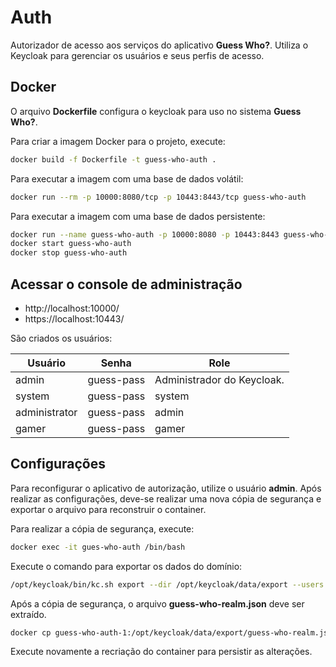 # Auth

Autorizador de acesso aos serviços do aplicativo **Guess Who?**. Utiliza o Keycloak para gerenciar os usuários e seus perfis de acesso.

## Docker

O arquivo **Dockerfile** configura o keycloak para uso no sistema **Guess Who?**.

Para criar a imagem Docker para o projeto, execute:

```bash
docker build -f Dockerfile -t guess-who-auth .
```

Para executar a imagem com uma base de dados volátil:

```bash
docker run --rm -p 10000:8080/tcp -p 10443:8443/tcp guess-who-auth
```

Para executar a imagem com uma base de dados persistente:

```bash
docker run --name guess-who-auth -p 10000:8080 -p 10443:8443 guess-who-auth
docker start guess-who-auth
docker stop guess-who-auth
```

## Acessar o console de administração

* http://localhost:10000/
* https://localhost:10443/

São criados os usuários:

| Usuário       | Senha      | Role                       |
| ------------- | ---------- | -------------------------- |
| admin         | guess-pass | Administrador do Keycloak. |
| system        | guess-pass | system                     |
| administrator | guess-pass | admin                      |
| gamer         | guess-pass | gamer                      |

## Configurações

Para reconfigurar o aplicativo de autorização, utilize o usuário **admin**. Após realizar as
configurações, deve-se realizar uma nova cópia de segurança e exportar o arquivo para reconstruir o container.

Para realizar a cópia de segurança, execute:

```bash
docker exec -it gues-who-auth /bin/bash
```
Execute o comando para exportar os dados do domínio:

```bash
/opt/keycloak/bin/kc.sh export --dir /opt/keycloak/data/export --users realm_file
```

Após a cópia de segurança, o arquivo **guess-who-realm.json** deve ser extraído.

```bash
docker cp guess-who-auth-1:/opt/keycloak/data/export/guess-who-realm.json .
```

Execute novamente a recriação do container para persistir as alterações.